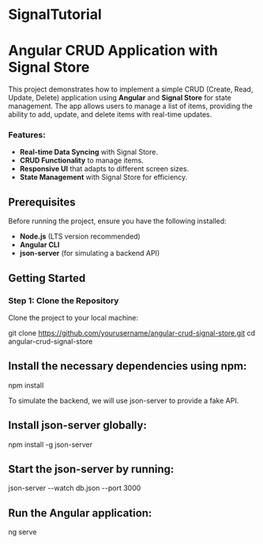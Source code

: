 # SignalTutorial

# Angular CRUD Application with Signal Store

This project demonstrates how to implement a simple CRUD (Create, Read, Update, Delete) application using **Angular** and **Signal Store** for state management. The app allows users to manage a list of items, providing the ability to add, update, and delete items with real-time updates. 

### Features:
- **Real-time Data Syncing** with Signal Store.
- **CRUD Functionality** to manage items.
- **Responsive UI** that adapts to different screen sizes.
- **State Management** with Signal Store for efficiency.

## Prerequisites

Before running the project, ensure you have the following installed:

- **Node.js** (LTS version recommended)
- **Angular CLI**
- **json-server** (for simulating a backend API)

## Getting Started

### Step 1: Clone the Repository

Clone the project to your local machine:


git clone https://github.com/yourusername/angular-crud-signal-store.git
cd angular-crud-signal-store


## Install the necessary dependencies using npm:

npm install

To simulate the backend, we will use json-server to provide a fake API.

## Install json-server globally:

npm install -g json-server

## Start the json-server by running:

json-server --watch db.json --port 3000

## Run the Angular application:

ng serve

```bash

